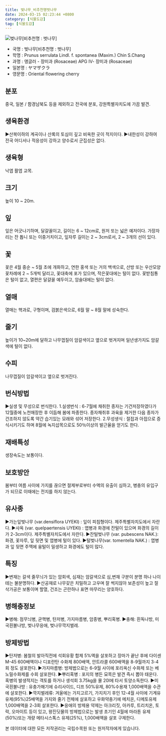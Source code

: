 ```yaml
---
title: 벚나무_비추천명벗나무
date: 2024-03-15 02:23:44 +0800
category: [식물도감]
tag: [식물도감]
---
```




![벚나무[비추천명 : 벗나무]](/fileUpload/plants/basic/Rosaceae/Prunus/12725/1_th2.JPG)
- 국명 : 벚나무[비추천명 : 벗나무]
- 학명 : Prunus serrulata Lindl. f. spontanea (Maxim.) Chin S.Chang
- 과명 : 앵글러 - 장미과 (Rosaceae) APG Ⅳ- 장미과 (Rosaceae)
- 일본명 : ヤマザクラ
- 영문명 : Oriental flowering cherry


## 분포
중국, 일본 / 함경남북도 등을 제외하고 전국에 분포, 강원특별자치도에 가끔 발견.
## 생육환경
▶산복이하의 계곡이나 산록의 토심이 깊고 비옥한 곳이 적지이다. ▶내한성이 강하여 전국 어디서나 적응성이 강하고 양수로서 군집성은 없다.
## 생육형
낙엽 활엽 교목.
## 크기
높이 10 ~ 20m.
## 잎
잎은 어긋나기하며, 달걀꼴이고, 길이는 6 ~ 12cm로, 원저 또는 넓은 예저이다. 가장자리는 잔 톱니 또는 이중거치이고, 잎자루 길이는 2 ~ 3cm로서, 2 ~ 3개의 선이 있다.
## 꽃
꽃은 4월 중순 ~ 5월 초에 개화하고, 연한 홍색 또는 거의 백색으로, 산방 또는 우산모양꽃차례에 2 ~ 5개씩 달리고, 꽃대축에 포가 있으며, 작은꽃대에는 털이 없다.   꽃받침통은 털이 없고, 열편은 달걀꼴 예두이고, 암술대에는 털이 없다.
## 열매
열매는 핵과로, 구형이며, 검붉은색으로, 6월 말 ~ 8월 말에 성숙한다.
## 줄기
높이가 10~20m에 달하고 나무껍질이 암갈색이고 옆으로 벗겨지며 일년생가지도 암갈색에 털이 없다.
## 수피
나무껍질이 암갈색이고 옆으로 벗겨진다.
## 번식방법
▶실생 및 무성으로 번식한다. 1.실생번식 : 6-7월에 채취한 종자는 기건저장하였다가 12월중에 노천매장한 후 이듬해 봄에 파종한다. 종자채취후 과육을 제거한 다음 종자가 건조하지 않도록 약간 습기있는 모래와 섞어 저장한다. 2.무성생식 : 절접과 아접으로 증식시키기도 하며 8월에 녹지삽목으로도 50％이상의  발근율을 얻기도 한다.
## 재배특성
생장속도는 보통이다.
## 보호방안
봄부터 여름 사이에 가지를 끊으면 절제부로부터 수액의 유출이 심하고, 병충의 유입구가 되므로 이때에는 전지를 하지 않는다.
## 유사종
▶가는잎벚나무 (var.densiflora UYEKI) : 잎이 피침형이다. 제주특별자치도에서 자란다. ▶사옥 (var. quelpaertensis UYEKI) : 엽병과 화경에 잔털이 있으며 화경의 길이가 2-3cm이다. 제주특별자치도에서 자란다. ▶잔털벚나무 (var. pubescens NAK.): 화경, 꽃자루, 잎 뒷면 및 엽병에 털이 있다. ▶털벚나무(var. tomentella NAK.) : 엽병과 잎 뒷면 주맥에 융털이 밀생하고 화경에도 털이 많다.
## 특징
▶변재는 갈색 줄무늬가 있는 암회색, 심재는 암갈색으로 심,변재 구분이 분명  하나 나이테는 불분명하다. ▶산공재로 나무갗은 치밀하고 고우며 잘 썩지않아 보존성이 높고 절삭가공은 보통이며 할열, 건조는 곤란하나 표면 마무리는 양호하다.
## 병해충정보
▶병해: 점무늬병, 균핵병, 탄저병, 가지마름병, 암종병, 뿌리혹병.▶충해: 흰독나방, 미국흰불나방, 벚나무응애, 벚나무깍지벌레.
## 방제방법
▶탄저병: 봄철의 발아직전에 석회유황 합제 5%액을 살포하고 장마가 끝난 후에 다이센 M-45 600배액이나 디포란탄 수화제 800배액, 안트라콜 600배액을 8-9월까지 3-4회 정도 살포한다.▶가지마름병: 방제법으로는 6-9월 사이에 포리옥신 수화제 또는 베노밀수화제를 수회 살포한다. ▶뿌리혹병 : 포지의 병든 묘목은 발견 즉시 뽑아 태운다. 혹병의 발생적지는 객토를 하거나 생석회 3.75kg을 물 20l에 타서 토양소독한다.▶미국흰불나방 : 유충가해기에 슈리사이드, 디프 50%유제, 80%수용재 1,000배액을 수관에 살포한다. ▶깍지벌레류: 겨울에는 가지고르기, 가지치기 후인 12-4월 사이에 기계유 유제(95%)25배액을 가지와 줄기 전체에 살포하고 우화약충기에 메치온, 디메토유제 1,000배액을 2-3회 살포한다.▶응애의 방제용 약제는 아크리짓, 아카루, 트리치온, 토락, 오마이트 등이 있고, 왕진딧물의 방제법으로는 발생 초기인 4월에 마라톤 유제(50%)또는 개량 메타시스톡스 유제(25%), 1,000배액을 살포 구제한다.






본 데이터에 대한 모든 저작권리는 국립수목원 또는 원저작자에게 있습니다.

